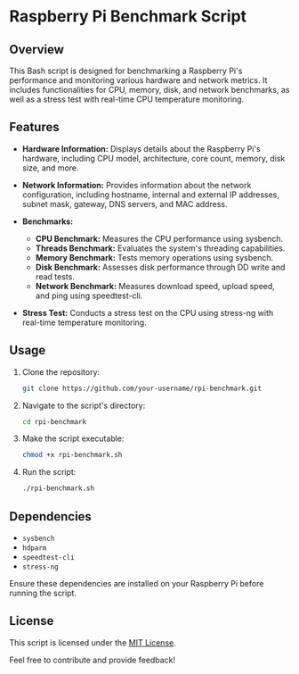 # Raspberry Pi Benchmark Script

## Overview

This Bash script is designed for benchmarking a Raspberry Pi's performance and monitoring various hardware and network metrics. It includes functionalities for CPU, memory, disk, and network benchmarks, as well as a stress test with real-time CPU temperature monitoring.

## Features

- **Hardware Information:** Displays details about the Raspberry Pi's hardware, including CPU model, architecture, core count, memory, disk size, and more.

- **Network Information:** Provides information about the network configuration, including hostname, internal and external IP addresses, subnet mask, gateway, DNS servers, and MAC address.

- **Benchmarks:**
  - **CPU Benchmark:** Measures the CPU performance using sysbench.
  - **Threads Benchmark:** Evaluates the system's threading capabilities.
  - **Memory Benchmark:** Tests memory operations using sysbench.
  - **Disk Benchmark:** Assesses disk performance through DD write and read tests.
  - **Network Benchmark:** Measures download speed, upload speed, and ping using speedtest-cli.

- **Stress Test:** Conducts a stress test on the CPU using stress-ng with real-time temperature monitoring.

## Usage

1. Clone the repository:

    ```bash
    git clone https://github.com/your-username/rpi-benchmark.git
    ```

2. Navigate to the script's directory:

    ```bash
    cd rpi-benchmark
    ```

3. Make the script executable:

    ```bash
    chmod +x rpi-benchmark.sh
    ```

4. Run the script:

    ```bash
    ./rpi-benchmark.sh
    ```

## Dependencies

- `sysbench`
- `hdparm`
- `speedtest-cli`
- `stress-ng`

Ensure these dependencies are installed on your Raspberry Pi before running the script.

## License

This script is licensed under the [MIT License](LICENSE).

Feel free to contribute and provide feedback!

